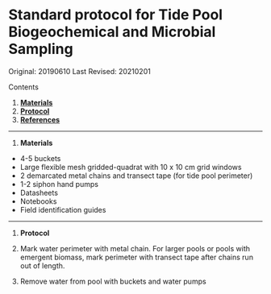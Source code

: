 # Standard protocol for Tide Pool Biogeochemical and Microbial Sampling
Original: 20190610
Last Revised: 20210201

Contents
1. [**Materials**](#Materials)  
1. [**Protocol**](#Protocol)
1. [**References**](#References)
 
***
1. <a name="Materials"></a> **Materials**

  *  4-5 buckets
  *  Large flexible mesh gridded-quadrat with 10 x 10 cm grid windows
  *  2 demarcated metal chains and transect tape (for tide pool perimeter)
  *  1-2 siphon hand pumps
  *  Datasheets
  *  Notebooks
  *  Field identification guides
  
***
1. <a name="Protocol"></a> **Protocol**

  1. Mark water perimeter with metal chain. For larger pools or pools with emergent biomass, mark perimeter with transect tape after chains run out of length.
  1. Remove water from pool with buckets and water pumps
 